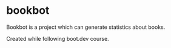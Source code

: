 # bookbot

Bookbot is a project which can generate statistics about books.

Created while following boot.dev course.
